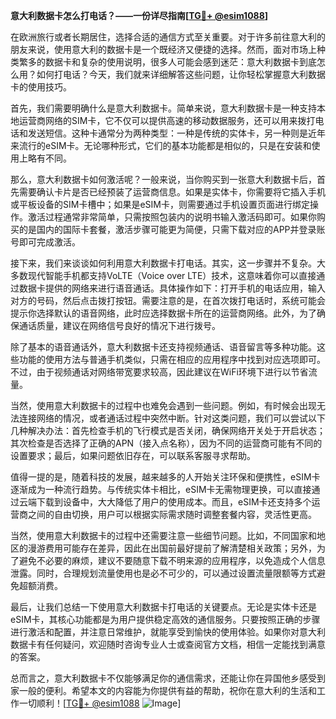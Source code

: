 **意大利数据卡怎么打电话？——一份详尽指南[[TG💪+ @esim1088](https://t.me/s/esim1088)]**

在欧洲旅行或者长期居住，选择合适的通信方式至关重要。对于许多前往意大利的朋友来说，使用意大利的数据卡是一个既经济又便捷的选择。然而，面对市场上种类繁多的数据卡和复杂的使用说明，很多人可能会感到迷茫：意大利数据卡到底怎么用？如何打电话？今天，我们就来详细解答这些问题，让你轻松掌握意大利数据卡的使用技巧。

首先，我们需要明确什么是意大利数据卡。简单来说，意大利数据卡是一种支持本地运营商网络的SIM卡，它不仅可以提供高速的移动数据服务，还可以用来拨打电话和发送短信。这种卡通常分为两种类型：一种是传统的实体卡，另一种则是近年来流行的eSIM卡。无论哪种形式，它们的基本功能都是相似的，只是在安装和使用上略有不同。

那么，意大利数据卡如何激活呢？一般来说，当你购买到一张意大利数据卡后，首先需要确认卡片是否已经预装了运营商信息。如果是实体卡，你需要将它插入手机或平板设备的SIM卡槽中；如果是eSIM卡，则需要通过手机设置页面进行绑定操作。激活过程通常非常简单，只需按照包装内的说明书输入激活码即可。如果你购买的是国内的国际卡套餐，激活步骤可能更为简便，只需下载对应的APP并登录账号即可完成激活。

接下来，我们来谈谈如何利用意大利数据卡打电话。其实，这一步骤并不复杂。大多数现代智能手机都支持VoLTE（Voice over LTE）技术，这意味着你可以直接通过数据卡提供的网络来进行语音通话。具体操作如下：打开手机的电话应用，输入对方的号码，然后点击拨打按钮。需要注意的是，在首次拨打电话时，系统可能会提示你选择默认的语音网络，此时应选择数据卡所在的运营商网络。此外，为了确保通话质量，建议在网络信号良好的情况下进行拨号。

除了基本的语音通话外，意大利数据卡还支持视频通话、语音留言等多种功能。这些功能的使用方法与普通手机类似，只需在相应的应用程序中找到对应选项即可。不过，由于视频通话对网络带宽要求较高，因此建议在WiFi环境下进行以节省流量。

当然，使用意大利数据卡的过程中也难免会遇到一些问题。例如，有时候会出现无法连接网络的情况，或者通话过程中突然中断。针对这类问题，我们可以尝试以下几种解决办法：首先检查手机的飞行模式是否关闭，确保网络开关处于开启状态；其次检查是否选择了正确的APN（接入点名称），因为不同的运营商可能有不同的设置要求；最后，如果问题依旧存在，可以联系客服寻求帮助。

值得一提的是，随着科技的发展，越来越多的人开始关注环保和便携性，eSIM卡逐渐成为一种流行趋势。与传统实体卡相比，eSIM卡无需物理更换，可以直接通过云端下载到设备中，大大降低了用户的使用成本。而且，eSIM卡还支持多个运营商之间的自由切换，用户可以根据实际需求随时调整套餐内容，灵活性更高。

当然，使用意大利数据卡的过程中还需要注意一些细节问题。比如，不同国家和地区的漫游费用可能存在差异，因此在出国前最好提前了解清楚相关政策；另外，为了避免不必要的麻烦，建议不要随意下载不明来源的应用程序，以免造成个人信息泄露。同时，合理规划流量使用也是必不可少的，可以通过设置流量限额等方式避免超额消费。

最后，让我们总结一下使用意大利数据卡打电话的关键要点。无论是实体卡还是eSIM卡，其核心功能都是为用户提供稳定高效的通信服务。只要按照正确的步骤进行激活和配置，并注意日常维护，就能享受到愉快的使用体验。如果你对意大利数据卡有任何疑问，欢迎随时咨询专业人士或查阅官方文档，相信一定能找到满意的答案。

总而言之，意大利数据卡不仅能够满足你的通信需求，还能让你在异国他乡感受到家一般的便利。希望本文的内容能为你提供有益的帮助，祝你在意大利的生活和工作一切顺利！[[TG💪+ @esim1088](https://t.me/s/esim1088) ![Image](https://i.postimg.cc/4NQfJmqS/Snipaste-2025-05-13-00-14-12.png)]